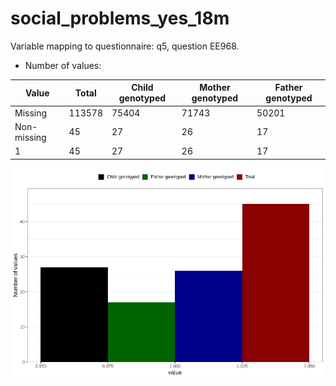 # social_problems_yes_18m
Variable mapping to questionnaire: q5, question EE968.
- Number of values:

| Value | Total | Child genotyped | Mother genotyped | Father genotyped |
| ----- | ----- | --------------- | ---------------- | ---------------- |
| Missing | 113578 | 75404 | 71743 | 50201 |
| Non-missing | 45 | 27 | 26 | 17 |
| 1 | 45 | 27 | 26 | 17 |



![](social_problems_yes_18m_n.png)



